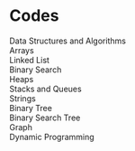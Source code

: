 # Codes
Data Structures and Algorithms <br />
Arrays <br />
Linked List <br />
Binary Search <br />
Heaps <br />
Stacks and Queues <br />
Strings <br />
Binary Tree <br />
Binary Search Tree <br />
Graph <br />
Dynamic Programming
